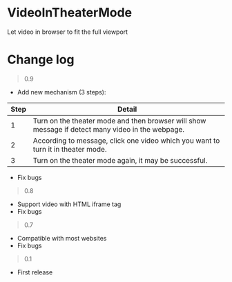 # VideoInTheaterMode

Let video in browser to fit the full viewport

# Change log

> 0.9
- Add new mechanism (3 steps): 

| Step | Detail |
|--|--|
| 1 | Turn on the theater mode and then browser will show message if detect many video in the webpage. |
| 2 | According to message, click one video which you want to turn it in theater mode. |
| 3 | Turn on the theater mode again, it may be successful. |

- Fix bugs

> 0.8
- Support video with HTML iframe tag
- Fix bugs

> 0.7

- Compatible with most websites
- Fix bugs

> 0.1

- First release